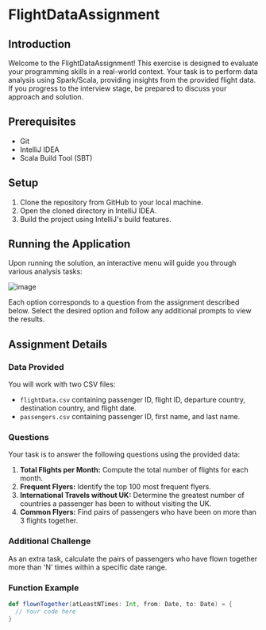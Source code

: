 # FlightDataAssignment

## Introduction

Welcome to the FlightDataAssignment! This exercise is designed to evaluate your programming skills in a real-world context. Your task is to perform data analysis using Spark/Scala, providing insights from the provided flight data. If you progress to the interview stage, be prepared to discuss your approach and solution.

## Prerequisites

- Git
- IntelliJ IDEA
- Scala Build Tool (SBT)

## Setup

1. Clone the repository from GitHub to your local machine.
2. Open the cloned directory in IntelliJ IDEA.
3. Build the project using IntelliJ's build features.

## Running the Application

Upon running the solution, an interactive menu will guide you through various analysis tasks:

![image](https://github.com/Mario4272/FlightDataAssignment/assets/19327923/235ed3b3-c661-457d-9be1-ab8e50437f3c)

Each option corresponds to a question from the assignment described below. Select the desired option and follow any additional prompts to view the results.

## Assignment Details

### Data Provided

You will work with two CSV files:

- `flightData.csv` containing passenger ID, flight ID, departure country, destination country, and flight date.
- `passengers.csv` containing passenger ID, first name, and last name.

### Questions

Your task is to answer the following questions using the provided data:

1. **Total Flights per Month:** Compute the total number of flights for each month.
2. **Frequent Flyers:** Identify the top 100 most frequent flyers.
3. **International Travels without UK:** Determine the greatest number of countries a passenger has been to without visiting the UK.
4. **Common Flyers:** Find pairs of passengers who have been on more than 3 flights together.

### Additional Challenge

As an extra task, calculate the pairs of passengers who have flown together more than 'N' times within a specific date range.

### Function Example

```scala
def flownTogether(atLeastNTimes: Int, from: Date, to: Date) = {
  // Your code here
}

